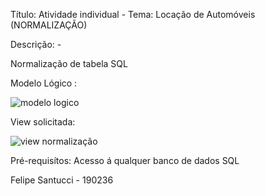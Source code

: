 Título: Atividade individual - Tema: Locação de Automóveis (NORMALIZAÇÃO)

Descrição: -

Normalização de tabela SQL

Modelo Lógico :

![modelo logico](https://github.com/FeSantuccii/AF-Banco-de-Dados/assets/166468895/906138d1-c99f-45af-901e-42994ac61a0c)

View solicitada: 

![view normalização](https://github.com/FeSantuccii/AF-Banco-de-Dados/assets/166468895/e29abb1e-f7fe-4517-932e-ad46d89fcdae)


Pré-requisítos: Acesso á qualquer banco de dados SQL

Felipe Santucci - 190236
